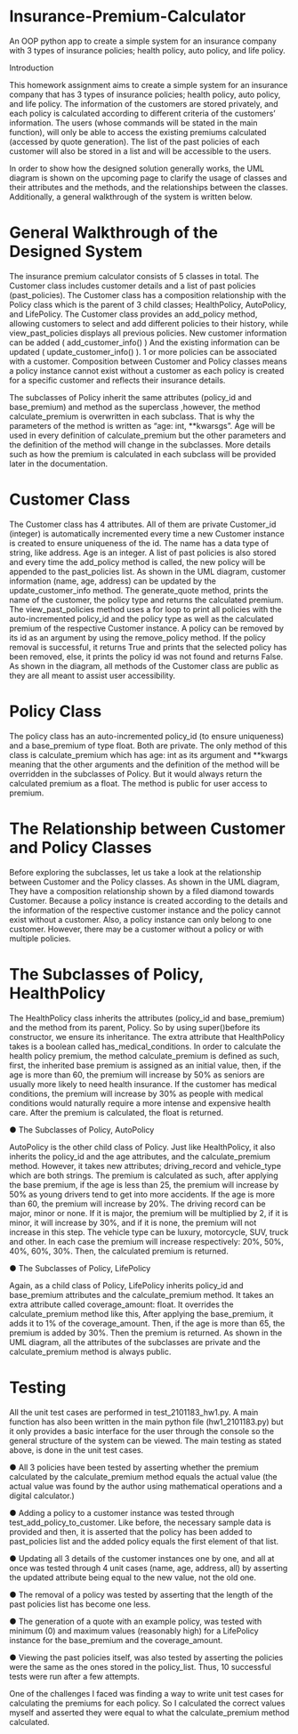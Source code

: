 # Insurance-Premium-Calculator
An OOP python app to create a simple system for an insurance company with 3 types of insurance policies; health policy, auto policy, and life policy.

Introduction

This homework assignment aims to create a simple system for an insurance
company that has 3 types of insurance policies; health policy, auto policy, and life
policy. The information of the customers are stored privately, and each policy is
calculated according to different criteria of the customers’ information.
The users (whose commands will be stated in the main function), will only be
able to access the existing premiums calculated (accessed by quote generation).
The list of the past policies of each customer will also be stored in a list and will
be accessible to the users.

In order to show how the designed solution generally works, the UML diagram is
shown on the upcoming page to clarify the usage of classes and their attributes
and the methods, and the relationships between the classes. Additionally, a
general walkthrough of the system is written below.

# General Walkthrough of the Designed System

The insurance premium calculator consists of 5 classes in total. The Customer
class includes customer details and a list of past policies (past_policies). The
Customer class has a composition relationship with the Policy class which is the
parent of 3 child classes; HealthPolicy, AutoPolicy, and LifePolicy.
The Customer class provides an add_policy method, allowing customers to
select and add different policies to their history, while view_past_policies displays
all previous policies. New customer information can be added (
add_customer_info() )
And the existing information can be updated ( update_customer_info() ).
1 or more policies can be associated with a customer. Composition between
Customer and Policy classes means a policy instance cannot exist without a
customer as each policy is created for a specific customer and reflects their
insurance details.

The subclasses of Policy inherit the same attributes (policy_id and
base_premium) and method as the superclass ,however, the method
calculate_premium is overwritten in each subclass. That is why the parameters of
the method is written as “age: int, **kwarsgs”. Age will be used in every definition
of calculate_premium but the other parameters and the definition of the method
will change in the subclasses. More details such as how the premium is
calculated in each subclass will be provided later in the documentation.

# Customer Class

The Customer class has 4 attributes. All of them are private Customer_id
(integer) is automatically incremented every time a new Customer instance is
created to ensure uniqueness of the id. The name has a data type of string, like
address. Age is an integer. A list of past policies is also stored and every time the
add_policy method is called, the new policy will be appended to the past_policies
list. As shown in the UML diagram, customer information (name, age, address)
can be updated by the update_customer_info method. The generate_quote
method, prints the name of the customer, the policy type and returns the
calculated premium. The view_past_policies method uses a for loop to print all
policies with the auto-incremented policy_id and the policy type as well as the
calculated premium of the respective Customer instance. A policy can be
removed by its id as an argument by using the remove_policy method. If the
policy removal is successful, it returns True and prints that the selected policy
has been removed, else, it prints the policy id was not found and returns False.
As shown in the diagram, all methods of the Customer class are public as they
are all meant to assist user accessibility.

# Policy Class

The policy class has an auto-incremented policy_id (to ensure uniqueness) and a
base_premium of type float. Both are private. The only method of this class is
calculate_premium which has age: int as its argument and **kwargs meaning
that the other arguments and the definition of the method will be overridden in the
subclasses of Policy. But it would always return the calculated premium as a
float. The method is public for user access to premium.

# The Relationship between Customer and Policy Classes

Before exploring the subclasses, let us take a look at the relationship between
Customer and the Policy classes. As shown in the UML diagram, They have a
composition relationship shown by a filed diamond towards Customer. Because a
policy instance is created according to the details and the information of the
respective customer instance and the policy cannot exist without a customer.
Also, a policy instance can only belong to one customer. However, there may be
a customer without a policy or with multiple policies.

# The Subclasses of Policy, HealthPolicy

The HealthPolicy class inherits the attributes (policy_id and base_premium) and
the method from its parent, Policy. So by using super()before its constructor, we
ensure its inheritance. The extra attribute that HealthPolicy takes is a boolean
called has_medical_conditions. In order to calculate the health policy premium,
the method calculate_premium is defined as such, first, the inherited base
premium is assigned as an initial value, then, if the age is more than 60, the
premium will increase by 50% as seniors are usually more likely to need health
insurance. If the customer has medical conditions, the premium will increase by
30% as people with medical conditions would naturally require a more intense
and expensive health care. After the premium is calculated, the float is returned.

● The Subclasses of Policy, AutoPolicy

AutoPolicy is the other child class of Policy. Just like HealthPolicy, it also inherits
the policy_id and the age attributes, and the calculate_premium method.
However, it takes new attributes; driving_record and vehicle_type which are both
strings. The premium is calculated as such, after applying the base premium, if
the age is less than 25, the premium will increase by 50% as young drivers tend
to get into more accidents. If the age is more than 60, the premium will increase
by 20%. The driving record can be major, minor or none. If it is major, the
premium will be multiplied by 2, if it is minor, it will increase by 30%, and if it is
none, the premium will not increase in this step. The vehicle type can be luxury,
motorcycle, SUV, truck and other. In each case the premium will increase
respectively: 20%, 50%, 40%, 60%, 30%. Then, the calculated premium is
returned.

● The Subclasses of Policy, LifePolicy

Again, as a child class of Policy, LifePolicy inherits policy_id and base_premium
attributes and the calculate_premium method. It takes an extra attribute called
coverage_amount: float. It overrides the calculate_premium method like this,
After applying the base_premium, it adds it to 1% of the coverage_amount. Then,
if the age is more than 65, the premium is added by 30%. Then the premium is
returned.
As shown in the UML diagram, all the attributes of the subclasses are private and
the calculate_premium method is always public.

# Testing

All the unit test cases are performed in test_2101183_hw1.py. A main function
has also been written in the main python file (hw1_2101183.py) but it only
provides a basic interface for the user through the console so the general
structure of the system can be viewed. The main testing as stated above, is done
in the unit test cases.

● All 3 policies have been tested by asserting whether the premium
calculated by the calculate_premium method equals the actual value (the actual value was found by the author using mathematical operations and a
digital calculator.)

● Adding a policy to a customer instance was tested through
test_add_policy_to_customer. Like before, the necessary sample data is
provided and then, it is asserted that the policy has been added to
past_policies list and the added policy equals the first element of that list.

● Updating all 3 details of the customer instances one by one, and all at
once was tested through 4 unit cases (name, age, address, all) by
asserting the updated attribute being equal to the new value, not the old
one.

● The removal of a policy was tested by asserting that the length of the past
policies list has become one less.

● The generation of a quote with an example policy, was tested with
minimum (0) and maximum values (reasonably high) for a LifePolicy
instance for the base_premium and the coverage_amount.

● Viewing the past policies itself, was also tested by asserting the policies
were the same as the ones stored in the policy_list.
Thus, 10 successful tests were run after a few attempts.

One of the challenges I faced was finding a way to write unit test cases for
calculating the premiums for each policy. So I calculated the correct values
myself and asserted they were equal to what the calculate_premium method
calculated.
